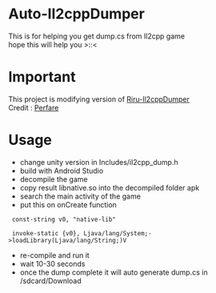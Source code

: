 # Auto-Il2cppDumper
This is for helping you get dump.cs from Il2cpp game <br />
hope this will help you >::<

# Important
This project is modifying version of [Riru-Il2cppDumper](https://github.com/Perfare/Riru-Il2CppDumper) <br />
Credit : [Perfare](https://github.com/Perfare)

# Usage 
- change unity version in Includes/il2cpp_dump.h
- build with Android Studio
- decompile the game 
- copy result libnative.so into the decompiled folder apk
- search the main activity of the game
- put this on onCreate function
```smali
 const-string v0, "native-lib"
 
 invoke-static {v0}, Ljava/lang/System;->loadLibrary(Ljava/lang/String;)V
```

- re-compile and run it
- wait 10-30 seconds 
- once the dump complete it will auto generate dump.cs in /sdcard/Download
